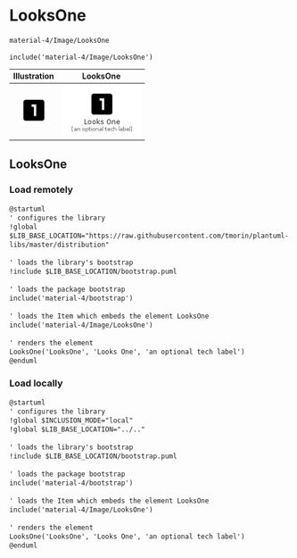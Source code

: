 # LooksOne


```text
material-4/Image/LooksOne
```

```text
include('material-4/Image/LooksOne')
```



| Illustration | LooksOne |
| :---: | :---: |
| ![illustration for Illustration](../../material-4/Image/LooksOne.png) | ![illustration for LooksOne](../../material-4/Image/LooksOne.Local.png) |




## LooksOne

### Load remotely
```plantuml
@startuml
' configures the library
!global $LIB_BASE_LOCATION="https://raw.githubusercontent.com/tmorin/plantuml-libs/master/distribution"

' loads the library's bootstrap
!include $LIB_BASE_LOCATION/bootstrap.puml

' loads the package bootstrap
include('material-4/bootstrap')

' loads the Item which embeds the element LooksOne
include('material-4/Image/LooksOne')

' renders the element
LooksOne('LooksOne', 'Looks One', 'an optional tech label')
@enduml
```

### Load locally
```plantuml
@startuml
' configures the library
!global $INCLUSION_MODE="local"
!global $LIB_BASE_LOCATION="../.."

' loads the library's bootstrap
!include $LIB_BASE_LOCATION/bootstrap.puml

' loads the package bootstrap
include('material-4/bootstrap')

' loads the Item which embeds the element LooksOne
include('material-4/Image/LooksOne')

' renders the element
LooksOne('LooksOne', 'Looks One', 'an optional tech label')
@enduml
```

